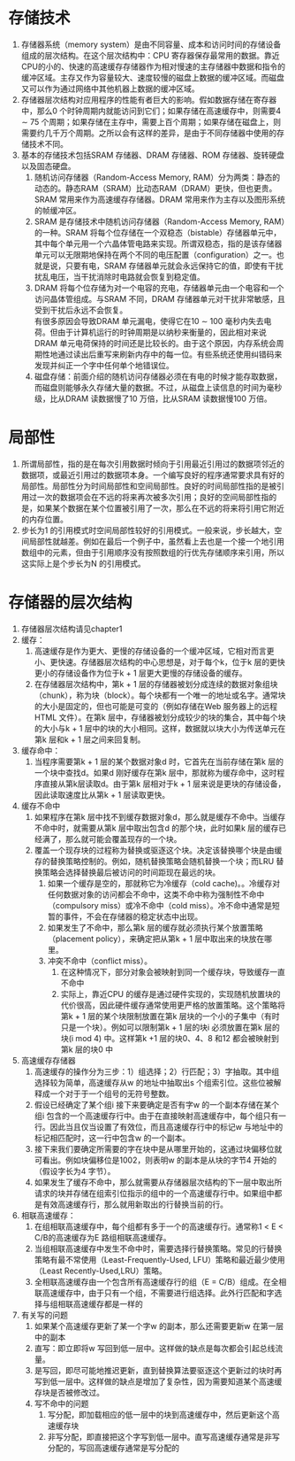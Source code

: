 # 存储技术
1. 存储器系统（memory system）是由不同容量、成本和访问时间的存储设备组成的层次结构。在这个层次结构中：CPU 寄存器保存最常用的数据。靠近CPU的小的、快速的高速缓存存储器作为相对慢速的主存储器中数据和指令的缓冲区域。主存又作为容量较大、速度较慢的磁盘上数据的缓冲区域。而磁盘又可以作为通过网络中其他机器上数据的缓冲区域。
2. 存储器层次结构对应用程序的性能有者巨大的影响。假如数据存储在寄存器中，那么0 个时钟周期内就能访问到它们；如果存储在高速缓存中，则需要4 ∼ 75 个周期；如果存储在主存中，需要上百个周期；如果存储在磁盘上，则需要约几千万个周期。之所以会有这样的差异，是由于不同存储器中使用的存储技术不同。
3. 基本的存储技术包括SRAM 存储器、DRAM 存储器、ROM 存储器、旋转硬盘以及固态硬盘。
   1. 随机访问存储器（Random-Access Memory, RAM）分为两类：静态的动态的。静态RAM（SRAM）比动态RAM（DRAM）更快，但也更贵。SRAM 常用来作为高速缓存存储器。DRAM 常用来作为主存以及图形系统的帧缓冲区。
   2. SRAM 是存储技术中随机访问存储器（Random-Access Memory, RAM）的一种。SRAM 将每个位存储在一个双稳态（bistable）存储器单元中，其中每个单元用一个六晶体管电路来实现。所谓双稳态，指的是该存储器单元可以无限期地保持在两个不同的电压配置（configuration）之一。也就是说，只要有电，SRAM 存储器单元就会永远保持它的值，即使有干扰扰乱电压，当干扰消除时电路就会恢复到稳定值。
   3. DRAM 将每个位存储为对一个电容的充电，存储器单元由一个电容和一个访问晶体管组成。与SRAM 不同，DRAM 存储器单元对干扰非常敏感，且受到干扰后永远不会恢复。<br>有很多原因会导致DRAM 单元漏电，使得它在10 ∼ 100 毫秒内失去电荷。但由于计算机运行的时钟周期是以纳秒来衡量的，因此相对来说DRAM 单元电荷保持的时间还是比较长的。由于这个原因，内存系统会周期性地通过读出后重写来刷新内存中的每一位。有些系统还使用纠错码来发现并纠正一个字中任何单个地错误位。
   4. 磁盘存储：前面介绍的随机访问存储器必须在有电的时候才能存取数据，而磁盘则能够永久存储大量的数据。不过，从磁盘上读信息的时间为毫秒级，比从DRAM 读数据慢了10 万倍，比从SRAM 读数据慢100 万倍。

# 局部性
1. 所谓局部性，指的是在每次引用数据时倾向于引用最近引用过的数据项邻近的数据项，或最近引用过的数据项本身。一个编写良好的程序通常要求具有好的局部性。局部性分为时间局部性和空间局部性。良好的时间局部性指的是被引用过一次的数据项会在不远的将来再次被多次引用；良好的空间局部性指的是，如果某个数据在某个位置被引用了一次，那么在不远的将来将引用它附近的内存位置。
2. 步长为1 的引用模式时空间局部性较好的引用模式。一般来说，步长越大，空间局部性就越差。例如在最后一个例子中，虽然看上去也是一个接一个地引用数组中的元素，但由于引用顺序没有按照数组的行优先存储顺序来引用，所以这实际上是个步长为N 的引用模式。

# 存储器的层次结构
1. 存储器层次结构请见chapter1
2. 缓存：
   1. 高速缓存是作为更大、更慢的存储设备的一个缓冲区域，它相对而言更小、更快速。存储器层次结构的中心思想是，对于每个k，位于k 层的更快更小的存储设备作为位于k + 1 层更大更慢的存储设备的缓存。
   2. 在存储器层次结构中，第k + 1 层的存储器被划分成连续的数据对象组块（chunk），称为块（block）。每个块都有一个唯一的地址或名字。通常块的大小是固定的，但也可能是可变的（例如存储在Web 服务器上的远程HTML 文件）。在第k 层中，存储器被划分成较少的块的集合，其中每个块的大小与k + 1 层中的块的大小相同。这样，数据就以块大小为传送单元在第k 层和k + 1 层之间来回复制。
3. 缓存命中：
   1. 当程序需要第k + 1 层的某个数据对象d 时，它首先在当前存储在第k 层的一个块中查找d。如果d 刚好缓存在第k 层中，那就称为缓存命中，这时程序直接从第k层读取d。由于第k 层相对于k + 1 层来说是更块的存储设备，因此读取速度比从第k + 1 层读取更快。
4. 缓存不命中
   1. 如果程序在第k 层中找不到缓存数据对象d，那么就是缓存不命中。当缓存不命中时，就需要从第k 层中取出包含d 的那个块，此时如果k 层的缓存已经满了，那么就可能会覆盖现存的一个块。
   2. 覆盖一个现存块的过程称为替换或驱逐这个块。决定该替换哪个块是由缓存的替换策略控制的。例如，随机替换策略会随机替换一个块；而LRU 替换策略会选择替换最后被访问的时间距现在最远的块。
      1. 如果一个缓存是空的，那就称它为冷缓存（cold cache)。。冷缓存对任何数据对象的访问都会不命中，这类不命中称为强制性不命中（compulsory miss）或冷不命中（cold miss）。冷不命中通常是短暂的事件，不会在存储器的稳定状态中出现。
      2. 如果发生了不命中，那么第k 层的缓存就必须执行某个放置策略（placement policy），来确定把从第k + 1 层中取出来的块放在哪里。
      3. 冲突不命中（conflict miss）。
         1. 在这种情况下，部分对象会被映射到同一个缓存块，导致缓存一直不命中
         2. 实际上，靠近CPU 的缓存是通过硬件实现的，实现随机放置块的代价很高，因此硬件缓存通常使用更严格的放置策略。这个策略将第k + 1 层的某个块限制放置在第k 层块的一个小的子集中（有时只是一个块）。例如可以限制第k + 1 层的块i 必须放置在第k 层的块(i mod 4) 中。这样第k +1 层的块0、4、8 和12 都会被映射到第k 层的块0 中
5. 高速缓存存储器
   1. 高速缓存的操作分为三步：1）组选择；2）行匹配；3）字抽取。其中组选择较为简单，高速缓存从w 的地址中抽取出s 个组索引位。这些位被解释成一个对于于一个组号的无符号整数。
   2. 假设已经确定了某个组i 接下来要确定是否有字w 的一个副本存储在某个组i 包含的一个高速缓存行中。由于在直接映射高速缓存中，每个组只有一行。因此当且仅当设置了有效位，而且高速缓存行中的标记w 与地址中的标记相匹配时，这一行中包含w 的一个副本。
   3. 接下来我们要确定所需要的字在块中是从哪里开始的，这通过块偏移位就可看出。例如块偏移位是1002，则表明w 的副本是从块的字节4 开始的（假设字长为4 字节）。
   4. 如果发生了缓存不命中，那么就需要从存储器层次结构的下一层中取出所请求的块并存储在组索引位指示的组中的一个高速缓存行中。如果组中都是有效高速缓存行，那么就用新取出的行替换当前的行。
6. 相联高速缓存：
   1. 在组相联高速缓存中，每个组都有多于一个的高速缓存行。通常称1 < E < C/B的高速缓存为E 路组相联高速缓存。
   2. 当组相联高速缓存中发生不命中时，需要选择行替换策略。常见的行替换策略有最不常使用（Least-Frequently-Used, LFU）策略和最近最少使用（Least Recently-Used,LRU）策略。
   3. 全相联高速缓存由一个包含所有高速缓存行的组（E = C/B）组成。在全相联高速缓存中，由于只有一个组，不需要进行组选择。此外行匹配和字选择与组相联高速缓存都是一样的
7. 有关写的问题
   1. 如果某个高速缓存更新了某一个字w 的副本，那么还需要更新w 在第一层中的副本
   2. 直写：即立即将w 写回到低一层中。这样做的缺点是每次都会引起总线流量。
   3. 是写回，即尽可能地推迟更新，直到替换算法要驱逐这个更新过的块时再写到低一层中。这样做的缺点是增加了复杂性，因为需要知道某个高速缓存块是否被修改过。
   4. 写不命中的问题
      1. 写分配，即加载相应的低一层中的块到高速缓存中，然后更新这个高速缓存块
      2. 非写分配，即直接把这个字写到低一层中。直写高速缓存通常是非写分配的，写回高速缓存通常是写分配的